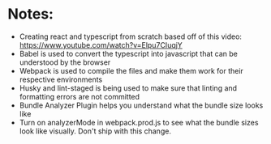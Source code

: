 # Notes:

-   Creating react and typescript from scratch based off of this video: https://www.youtube.com/watch?v=Elpu7CIuqjY
-   Babel is used to convert the typescript into javascript that can be understood by the browser
-   Webpack is used to compile the files and make them work for their respective environments
-   Husky and lint-staged is being used to make sure that linting and formatting errors are not committed
-   Bundle Analyzer Plugin helps you understand what the bundle size looks like
-   Turn on analyzerMode in webpack.prod.js to see what the bundle sizes look like visually. Don't ship with this change.
